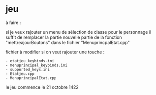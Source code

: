 # jeu

à faire :

si je veux rajouter un menu de sélection de classe pour le personnage il suffit de remplacer la partie
nouvelle partie de la fonction "mettreajourBoutons" dans le fichier "MenuprincpalEtat.cpp"

fichier à modifier si on veut rajouter une touche :

    - etatjeu_keybinds.ini
    - menuprincipal_keybinds.ini
    - supported_keys.ini
    - Etatjeu.cpp
    - MenuprincipalEtat.cpp

le jeu commence le 21 octobre 1422